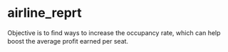 # airline_reprt
Objective is to ﬁnd ways to increase the occupancy rate, which can help boost the average proﬁt earned per seat.
